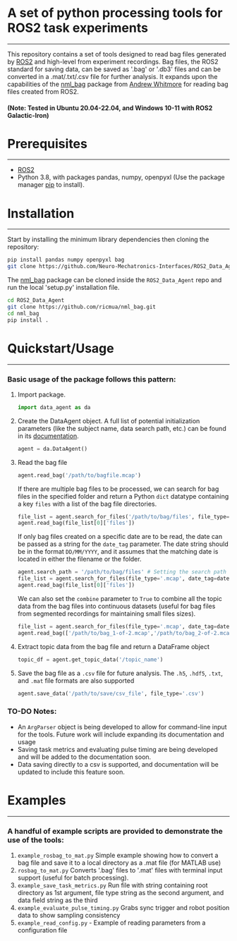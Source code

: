 # A set of python processing tools for ROS2 task experiments

---
This repository contains a set of tools designed to read bag files generated by [ROS2](https://docs.ros.org/en/iron/Installation.html) and high-level from experiment recordings. Bag files, the ROS2 standard for saving data, can be saved as '.bag' or '.db3' files and can be converted in a .mat/.txt/.csv file for further analysis. It expands upon the capabilities of the  [nml_bag](https://github.com/ricmua/nml_bag) package from [Andrew Whitmore](https://github.com/ricmua) for reading bag files created from ROS2.

#### (Note: Tested in Ubuntu 20.04-22.04, and Windows 10-11 with ROS2 Galactic-Iron)

# Prerequisites

---
- [ROS2](https://docs.ros.org/en/iron/Installation.html)
- Python 3.8, with packages pandas, numpy, openpyxl (Use the package manager [pip](https://pip.pypa.io/en/stable/) to install).

# Installation

---
Start by installing the minimum library dependencies then cloning the repository:
```bash
pip install pandas numpy openpyxl bag
git clone https://github.com/Neuro-Mechatronics-Interfaces/ROS2_Data_Agent.git
```
The [nml_bag](https://github.com/ricmua/nml_bag) package can be cloned inside the `ROS2_Data_Agent` repo and run the local 'setup.py' installation file.
```bash
cd ROS2_Data_Agent
git clone https://github.com/ricmua/nml_bag.git
cd nml_bag
pip install .
   ```
# Quickstart/Usage

--- 
### Basic usage of the package follows this pattern:

1. Import package.
   ```python
   import data_agent as da
   ```
2. Create the DataAgent object. A full list of potential initialization parameters (like the subject name, data search path, etc.) can be found in its [documentation](/doc/markdown/data_agent.md).
   ```python 
   agent = da.DataAgent()
   ```
   

3. Read the bag file
    ```python
   agent.read_bag('/path/to/bagfile.mcap')
   ```
   If there are multiple bag files to be processed, we can search for bag files in the specified folder and return a Python `dict` datatype containing a key `files` with a list of the bag file directories.
   ```python
   file_list = agent.search_for_files('/path/to/bag/files', file_type='.mcap')
   agent.read_bag(file_list[0]['files'])
   ```   
   If only bag files created on a specific date are to be read, the date can be passed as a string for the `date_tag` parameter. The date string should be in the format `DD/MM/YYYY`, and it assumes that the matching date is located in either the filename or the folder.
   ```python
   agent.search_path = '/path/to/bag/files' # Setting the search path avoids passing it as a parameter
   file_list = agent.search_for_files(file_type='.mcap', date_tag=date)
   agent.read_bag(file_list[0]['files'])
   ``` 
   We can also set the `combine` parameter to `True` to combine all the topic data from the bag files into continuous datasets (useful for bag files from segmented recordings for maintaining small files sizes).
   ```python
   file_list = agent.search_for_files(file_type='.mcap', date_tag=date)
   agent.read_bag(['/path/to/bag_1-of-2.mcap','/path/to/bag_2-of-2.mcap'], combine=True)
   ```
4. Extract topic data from the bag file and return a DataFrame object
   ```python
   topic_df = agent.get_topic_data('/topic_name')
   ```   
5. Save the bag file as a `.csv` file for future analysis. The `.h5`, `.hdf5`, `.txt`, and `.mat` file formats are also supported
   ```python
   agent.save_data('/path/to/save/csv_file', file_type='.csv')
   ```
   
### TO-DO Notes: 
- An `ArgParser` object is being developed to allow for command-line input for the tools. Future work will include expanding its documentation and usage
- Saving task metrics and evaluating pulse timing are being developed and will be added to the documentation soon.
- Data saving directly to a csv is supported, and documentation will be updated to include this feature soon.

# Examples

---
### A handful of example scripts are provided to demonstrate the use of the tools:
1. `example_rosbag_to_mat.py` Simple example showing how to convert a bag file and save it to a local directory as a .mat file (for MATLAB use)
2. `rosbag_to_mat.py` Converts '.bag' files to '.mat' files with terminal input support (useful for batch processing).
3. `example_save_task_metrics.py` Run file with string containing root directory as 1st argument, file type string as the second argument, and data field string as the third
4. `example_evaluate_pulse_timing.py` Grabs sync trigger and robot position data to show sampling consistency
5. `example_read_config.py` - Example of reading parameters from a configuration file


